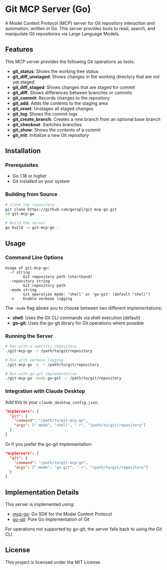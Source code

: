 # Git MCP Server (Go)

A Model Context Protocol (MCP) server for Git repository interaction and automation, written in Go. This server provides tools to read, search, and manipulate Git repositories via Large Language Models.

## Features

This MCP server provides the following Git operations as tools:

- **git_status**: Shows the working tree status
- **git_diff_unstaged**: Shows changes in the working directory that are not yet staged
- **git_diff_staged**: Shows changes that are staged for commit
- **git_diff**: Shows differences between branches or commits
- **git_commit**: Records changes to the repository
- **git_add**: Adds file contents to the staging area
- **git_reset**: Unstages all staged changes
- **git_log**: Shows the commit logs
- **git_create_branch**: Creates a new branch from an optional base branch
- **git_checkout**: Switches branches
- **git_show**: Shows the contents of a commit
- **git_init**: Initialize a new Git repository

## Installation

### Prerequisites

- Go 1.18 or higher
- Git installed on your system

### Building from Source

```bash
# Clone the repository
git clone https://github.com/geropl/git-mcp-go.git
cd git-mcp-go

# Build the server
go build -o git-mcp-go .
```

## Usage

### Command Line Options

```
Usage of git-mcp-go:
  -r string
        Git repository path (shorthand)
  -repository string
        Git repository path
  -mode string
        Git operation mode: 'shell' or 'go-git' (default "shell")
  -v    Enable verbose logging
```

The `-mode` flag allows you to choose between two different implementations:

- **shell**: Uses the Git CLI commands via shell execution (default)
- **go-git**: Uses the go-git library for Git operations where possible

### Running the Server

```bash
# Run with a specific repository
./git-mcp-go -r /path/to/git/repository

# Run with verbose logging
./git-mcp-go -v -r /path/to/git/repository

# Run with go-git implementation
./git-mcp-go -mode go-git -r /path/to/git/repository
```

### Integration with Claude Desktop

Add this to your `claude_desktop_config.json`:

```json
"mcpServers": {
  "git": {
    "command": "/path/to/git-mcp-go",
    "args": ["-mode", "shell", "-r", "/path/to/git/repository"]
  }
}
```

Or if you prefer the go-git implementation:

```json
"mcpServers": {
  "git": {
    "command": "/path/to/git-mcp-go",
    "args": ["-mode", "go-git", "-r", "/path/to/git/repository"]
  }
}
```

## Implementation Details

This server is implemented using:

- [mcp-go](https://github.com/mark3labs/mcp-go): Go SDK for the Model Context Protocol
- [go-git](https://github.com/go-git/go-git): Pure Go implementation of Git

For operations not supported by go-git, the server falls back to using the Git CLI.

## License

This project is licensed under the MIT License.

